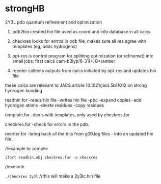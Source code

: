 # strongHB
2Y3L pdb quantum refinement and optimization

1) pdb2hin   created hin file used as coord and info database in all calcs

2) checkres looks for errros in pdb file, makes sure all res agree with templates (eg, adds hydrogens)

3) opt-res   is control program for splitting optimization (or refinemet) into small jobs; first calcs cam-b3lyp/6-31(+)G*/amber

4) reenter   collects outputs from calcs initiated by opt-res and updates hin file

these calcs are relevant to JACS article 10.1021/jacs.5b11012  on strong hydrogen bonding

readhin.for 
 -reads hin file
 -writes hin file
 -pbc 
 -expand copies
 -add hydrogen atoms
 -delete residues
 -copy residues
 
template.for
  -deals with templates, only used by checkres.for
  
checkres.for
  -check for errors in the pdb.
 
reenter.for
 -bring back all the bits from g09.log files - into an updated hin file.

//example to compile

```ifort readhin.obj checkres.for -o checkres```

//execute

```./checkres 2y3l```  //this will make a 2y3lc.hin file

